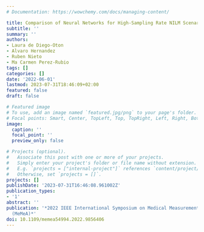 ```yaml
---
# Documentation: https://wowchemy.com/docs/managing-content/

title: Comparison of Neural Networks for High-Sampling Rate NILM Scenario
subtitle: ''
summary: ''
authors:
- Laura de Diego-Oton
- Alvaro Hernandez
- Ruben Nieto
- Ma Carmen Perez-Rubio
tags: []
categories: []
date: '2022-06-01'
lastmod: 2023-07-31T18:46:09+02:00
featured: false
draft: false

# Featured image
# To use, add an image named `featured.jpg/png` to your page's folder.
# Focal points: Smart, Center, TopLeft, Top, TopRight, Left, Right, BottomLeft, Bottom, BottomRight.
image:
  caption: ''
  focal_point: ''
  preview_only: false

# Projects (optional).
#   Associate this post with one or more of your projects.
#   Simply enter your project's folder or file name without extension.
#   E.g. `projects = ["internal-project"]` references `content/project/deep-learning/index.md`.
#   Otherwise, set `projects = []`.
projects: []
publishDate: '2023-07-31T16:46:08.961002Z'
publication_types:
- '1'
abstract: ''
publication: '*2022 IEEE International Symposium on Medical Measurements and Applications
  (MeMeA)*'
doi: 10.1109/memea54994.2022.9856406
---
```

